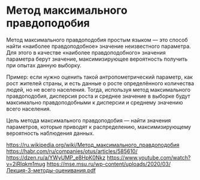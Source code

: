 # Метод максимального правдоподобия

Метод максимального правдоподобия простым языком — это способ найти «наиболее правдоподобное» значение неизвестного параметра. Для этого в качестве «наиболее правдоподобного» значения параметра берут значение, максимизирующее вероятность получить при опытах данную выборку.

Пример: если нужно оценить такой антропометрический параметр, как рост жителей страны, и есть данные о росте определённого количества людей, но не всего населения. Тогда, используя метод максимального правдоподобия, дисперсия роста и среднее значение в выборке будут максимально правдоподобными к дисперсии и среднему значению всего населения.

Цель метода максимального правдоподобия — найти значения параметров, которые приводят к распределению, максимизирующему вероятность наблюдения данных.


https://ru.wikipedia.org/wiki/Метод_максимального_правдоподобия
https://habr.com/ru/companies/otus/articles/585610/
https://dzen.ru/a/YWyUMP_e8HpK0Nkz
https://www.youtube.com/watch?v=2iRIqkm1mug
https://mse.msu.ru/wp-content/uploads/2020/03/Лекция-3-методы-оценивания.pdf